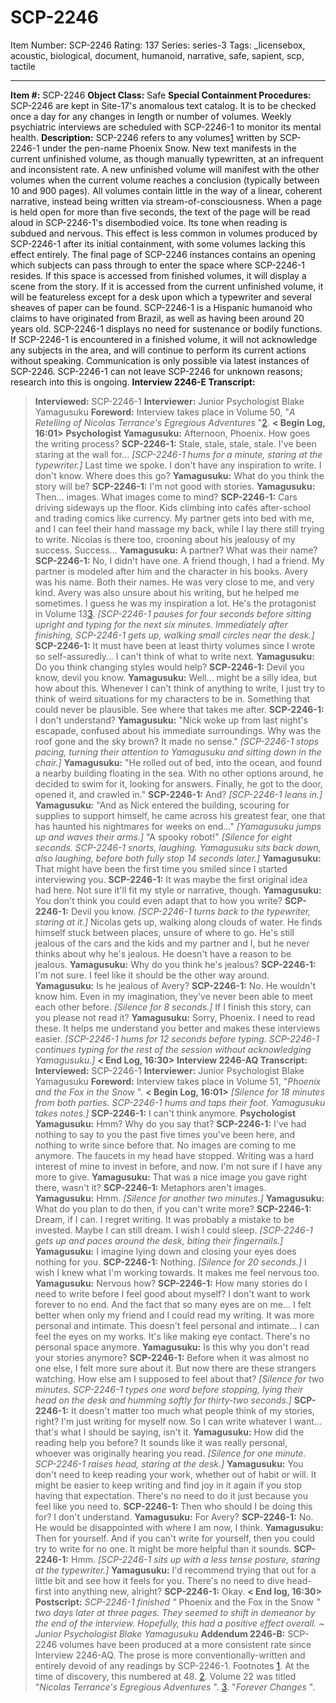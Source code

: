 # SCP-2246
Item Number: SCP-2246
Rating: 137
Series: series-3
Tags: _licensebox, acoustic, biological, document, humanoid, narrative, safe, sapient, scp, tactile

---

**Item #:** SCP-2246
**Object Class:** Safe
**Special Containment Procedures:** SCP-2246 are kept in Site-17's anomalous text catalog. It is to be checked once a day for any changes in length or number of volumes. Weekly psychiatric interviews are scheduled with SCP-2246-1 to monitor its mental health.
**Description:** SCP-2246 refers to any volumes[1](javascript:;) written by SCP-2246-1 under the pen-name Phoenix Snow. New text manifests in the current unfinished volume, as though manually typewritten, at an infrequent and inconsistent rate. A new unfinished volume will manifest with the other volumes when the current volume reaches a conclusion (typically between 10 and 900 pages). All volumes contain little in the way of a linear, coherent narrative, instead being written via stream-of-consciousness.
When a page is held open for more than five seconds, the text of the page will be read aloud in SCP-2246-1's disembodied voice. Its tone when reading is subdued and nervous. This effect is less common in volumes produced by SCP-2246-1 after its initial containment, with some volumes lacking this effect entirely.
The final page of SCP-2246 instances contains an opening which subjects can pass through to enter the space where SCP-2246-1 resides. If this space is accessed from finished volumes, it will display a scene from the story. If it is accessed from the current unfinished volume, it will be featureless except for a desk upon which a typewriter and several sheaves of paper can be found.
SCP-2246-1 is a Hispanic humanoid who claims to have originated from Brazil, as well as having been around 20 years old. SCP-2246-1 displays no need for sustenance or bodily functions. If SCP-2246-1 is encountered in a finished volume, it will not acknowledge any subjects in the area, and will continue to perform its current actions without speaking. Communication is only possible via latest instances of SCP-2246. SCP-2246-1 can not leave SCP-2246 for unknown reasons; research into this is ongoing.
**Interview 2246-E Transcript:**
> **Interviewed:** SCP-2246-1
> **Interviewer:** Junior Psychologist Blake Yamagusuku
> **Foreword:** Interview takes place in Volume 50, "_A Retelling of Nicolas Terrance's Egregious Adventures_ "[2](javascript:;).
> **< Begin Log, 16:01>**
> **Psychologist Yamagusuku:** Afternoon, Phoenix. How goes the writing process?
> **SCP-2246-1:** Stale, stale, stale, stale. I've been staring at the wall for… _[SCP-2246-1 hums for a minute, staring at the typewriter.]_ Last time we spoke. I don't have any inspiration to write. I don't know. Where does this go?
> **Yamagusuku:** What do you think the story will be?
> **SCP-2246-1:** I'm not good with stories.
> **Yamagusuku:** Then… images. What images come to mind?
> **SCP-2246-1:** Cars driving sideways up the floor. Kids climbing into cafés after-school and trading comics like currency. My partner gets into bed with me, and I can feel their hand massage my back, while I lay there still trying to write. Nicolas is there too, crooning about his jealousy of my success. Success…
> **Yamagusuku:** A partner? What was their name?
> **SCP-2246-1:** No, I didn't have one. A friend though, I had a friend. My partner is modeled after him and the character in his books. Avery was his name. Both their names. He was very close to me, and very kind. Avery was also unsure about his writing, but he helped me sometimes. I guess he was my inspiration a lot. He's the protagonist in Volume 13[3](javascript:;).
> _[SCP-2246-1 pauses for four seconds before sitting upright and typing for the next six minutes. Immediately after finishing, SCP-2246-1 gets up, walking small circles near the desk.]_
> **SCP-2246-1:** It must have been at least thirty volumes since I wrote so self-assuredly… I can't think of what to write next.
> **Yamagusuku:** Do you think changing styles would help?
> **SCP-2246-1:** Devil you know, devil you know.
> **Yamagusuku:** Well… might be a silly idea, but how about this. Whenever I can't think of anything to write, I just try to think of weird situations for my characters to be in. Something that could never be plausible. See where that takes me after.
> **SCP-2246-1:** I don't understand?
> **Yamagusuku:** "Nick woke up from last night's escapade, confused about his immediate surroundings. Why was the roof gone and the sky brown? It made no sense."
> _[SCP-2246-1 stops pacing, turning their attention to Yamagusuku and sitting down in the chair.]_
> **Yamagusuku:** "He rolled out of bed, into the ocean, and found a nearby building floating in the sea. With no other options around, he decided to swim for it, looking for answers. Finally, he got to the door, opened it, and crawled in."
> **SCP-2246-1:** And? _[SCP-2246-1 leans in.]_
> **Yamagusuku:** "And as Nick entered the building, scouring for supplies to support himself, he came across his greatest fear, one that has haunted his nightmares for weeks on end…" _[Yamagusuku jumps up and waves their arms.]_ "A spooky robot!"
> _[Silence for eight seconds. SCP-2246-1 snorts, laughing. Yamagusuku sits back down, also laughing, before both fully stop 14 seconds later.]_
> **Yamagusuku:** That might have been the first time you smiled since I started interviewing you.
> **SCP-2246-1:** It was maybe the first original idea had here. Not sure it'll fit my style or narrative, though.
> **Yamagusuku:** You don't think you could even adapt that to how you write?
> **SCP-2246-1:** Devil you know. _[SCP-2246-1 turns back to the typewriter, staring at it.]_ Nicolas gets up, walking along clouds of water. He finds himself stuck between places, unsure of where to go. He's still jealous of the cars and the kids and my partner and I, but he never thinks about why he's jealous. He doesn't have a reason to be jealous.
> **Yamagusuku:** Why do you think he's jealous?
> **SCP-2246-1:** I'm not sure. I feel like it should be the other way around.
> **Yamagusuku:** Is he jealous of Avery?
> **SCP-2246-1:** No. He wouldn't know him. Even in my imagination, they've never been able to meet each other before. _[Silence for 8 seconds.]_ If I finish this story, can you please not read it?
> **Yamagusuku:** Sorry, Phoenix. I need to read these. It helps me understand you better and makes these interviews easier.
> _[SCP-2246-1 hums for 12 seconds before typing. SCP-2246-1 continues typing for the rest of the session without acknowledging Yamagusuku.]_
> **< End Log, 16:30>**
**Interview 2246-AQ Transcript:**
> **Interviewed:** SCP-2246-1
> **Interviewer:** Junior Psychologist Blake Yamagusuku
> **Foreword:** Interview takes place in Volume 51, "_Phoenix and the Fox in the Snow_ ".
> **< Begin Log, 16:01>**
> _[Silence for 18 minutes from both parties. SCP-2246-1 hums and taps their foot. Yamagusuku takes notes.]_
> **SCP-2246-1:** I can't think anymore.
> **Psychologist Yamagusuku:** Hmm? Why do you say that?
> **SCP-2246-1:** I've had nothing to say to you the past five times you've been here, and nothing to write since before that. No images are coming to me anymore. The faucets in my head have stopped. Writing was a hard interest of mine to invest in before, and now. I'm not sure if I have any more to give.
> **Yamagusuku:** That was a nice image you gave right there, wasn't it?
> **SCP-2246-1:** Metaphors aren't images.
> **Yamagusuku:** Hmm.
> _[Silence for another two minutes.]_
> **Yamagusuku:** What do you plan to do then, if you can't write more?
> **SCP-2246-1:** Dream, if I can. I regret writing. It was probably a mistake to be invested. Maybe I can still dream. I wish I could sleep. _[SCP-2246-1 gets up and paces around the desk, biting their fingernails.]_
> **Yamagusuku:** I imagine lying down and closing your eyes does nothing for you.
> **SCP-2246-1:** Nothing. _[Silence for 20 seconds.]_ I wish I knew what I'm working towards. It makes me feel nervous too.
> **Yamagusuku:** Nervous how?
> **SCP-2246-1:** How many stories do I need to write before I feel good about myself? I don't want to work forever to no end. And the fact that so many eyes are on me… I felt better when only my friend and I could read my writing. It was more personal and intimate. This doesn't feel personal and intimate… I can feel the eyes on my works. It's like making eye contact. There's no personal space anymore.
> **Yamagusuku:** Is this why you don't read your stories anymore?
> **SCP-2246-1:** Before when it was almost no one else, I felt more sure about it. But now there are these strangers watching. How else am I supposed to feel about that?
> _[Silence for two minutes. SCP-2246-1 types one word before stopping, lying their head on the desk and humming softly for thirty-two seconds.]_
> **SCP-2246-1:** It doesn't matter too much what people think of my stories, right? I'm just writing for myself now. So I can write whatever I want… that's what I should be saying, isn't it.
> **Yamagusuku:** How did the reading help you before? It sounds like it was really personal, whoever was originally hearing you read.
> _[Silence for one minute. SCP-2246-1 raises head, staring at the desk.]_
> **Yamagusuku:** You don't need to keep reading your work, whether out of habit or will. It might be easier to keep writing and find joy in it again if you stop having that expectation. There's no need to do it just because you feel like you need to.
> **SCP-2246-1:** Then who should I be doing this for? I don't understand.
> **Yamagusuku:** For Avery?
> **SCP-2246-1:** No. He would be disappointed with where I am now, I think.
> **Yamagusuku:** Then for yourself. And if you can't write for yourself, then you could try to write for no one. It might be more helpful than it sounds.
> **SCP-2246-1:** Hmm. _[SCP-2246-1 sits up with a less tense posture, staring at the typewriter.]_
> **Yamagusuku:** I'd recommend trying that out for a little bit and see how it feels for you. There's no need to dive head-first into anything new, alright?
> **SCP-2246-1:** Okay.
> **< End log, 16:30>**
> **Postscript:** _SCP-2246-1 finished "_ Phoenix and the Fox in the Snow _" two days later at three pages. They seemed to shift in demeanor by the end of the interview. Hopefully, this had a positive effect overall. ~ Junior Psychologist Blake Yamagusuku_
**Addendum 2246-B:** SCP-2246 volumes have been produced at a more consistent rate since Interview 2246-AQ. The prose is more conventionally-written and entirely devoid of any readings by SCP-2246-1.
Footnotes
[1](javascript:;). At the time of discovery, this numbered at 48.
[2](javascript:;). Volume 22 was titled "_Nicolas Terrance's Egregious Adventures_ ".
[3](javascript:;). "_Forever Changes_ ".